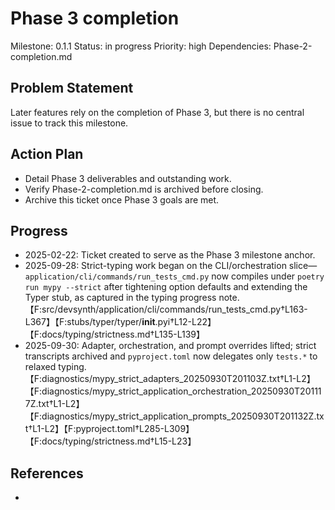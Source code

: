 # Phase 3 completion
Milestone: 0.1.1
Status: in progress
Priority: high
Dependencies: Phase-2-completion.md

## Problem Statement
Later features rely on the completion of Phase 3, but there is no central issue to track this milestone.

## Action Plan
- Detail Phase 3 deliverables and outstanding work.
- Verify Phase-2-completion.md is archived before closing.
- Archive this ticket once Phase 3 goals are met.

## Progress
- 2025-02-22: Ticket created to serve as the Phase 3 milestone anchor.
- 2025-09-28: Strict-typing work began on the CLI/orchestration slice—`application/cli/commands/run_tests_cmd.py` now compiles under `poetry run mypy --strict` after tightening option defaults and extending the Typer stub, as captured in the typing progress note.【F:src/devsynth/application/cli/commands/run_tests_cmd.py†L163-L367】【F:stubs/typer/typer/__init__.pyi†L12-L22】【F:docs/typing/strictness.md†L135-L139】
- 2025-09-30: Adapter, orchestration, and prompt overrides lifted; strict transcripts archived and `pyproject.toml` now delegates only `tests.*` to relaxed typing.【F:diagnostics/mypy_strict_adapters_20250930T201103Z.txt†L1-L2】【F:diagnostics/mypy_strict_application_orchestration_20250930T201117Z.txt†L1-L2】【F:diagnostics/mypy_strict_application_prompts_20250930T201132Z.txt†L1-L2】【F:pyproject.toml†L285-L309】【F:docs/typing/strictness.md†L15-L23】

## References
-
